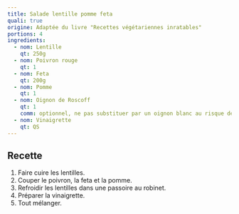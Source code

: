 ```yaml
---
title: Salade lentille pomme feta
quali: true
origine: Adaptée du livre "Recettes végétariennes inratables"
portions: 4
ingredients:
  - nom: Lentille
    qt: 250g
  - nom: Poivron rouge
    qt: 1
  - nom: Feta
    qt: 200g
  - nom: Pomme
    qt: 1
  - nom: Oignon de Roscoff
    qt: 1
    comm: optionnel, ne pas substituer par un oignon blanc au risque de tuer la salade
  - nom: Vinaigrette
    qt: QS
---
```


Recette
-------

1. Faire cuire les lentilles.
2. Couper le poivron, la feta et la pomme.
3. Refroidir les lentilles dans une passoire au robinet.
4. Préparer la vinaigrette.
5. Tout mélanger.
